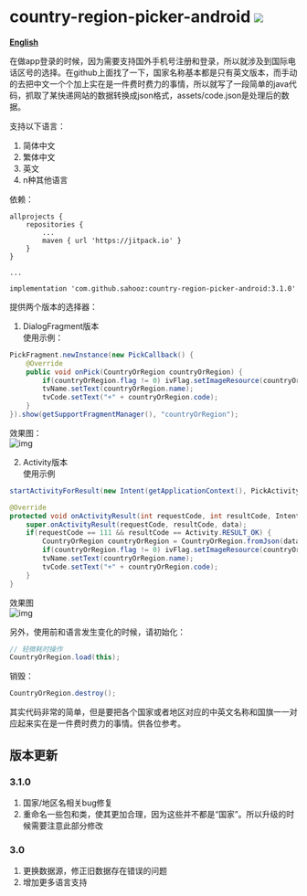 # country-region-picker-android [![](https://jitpack.io/v/sahooz/country-region-picker-android.svg)](https://jitpack.io/#sahooz/country-region-picker-android)

**[English](./README_EN.md)**

在做app登录的时候，因为需要支持国外手机号注册和登录，所以就涉及到国际电话区号的选择。在github上面找了一下，国家名称基本都是只有英文版本，而手动的去把中文一个个加上实在是一件费时费力的事情，所以就写了一段简单的java代码，抓取了某快递网站的数据转换成json格式，assets/code.json是处理后的数据。    

支持以下语言：  
1. 简体中文
2. 繁体中文
3. 英文  
4. n种其他语言

依赖：

```
allprojects {
    repositories {
        ...
        maven { url 'https://jitpack.io' }
    }
}

...

implementation 'com.github.sahooz:country-region-picker-android:3.1.0'
```

提供两个版本的选择器： 

1. DialogFragment版本    
使用示例： 
```java
PickFragment.newInstance(new PickCallback() {
    @Override
    public void onPick(CountryOrRegion countryOrRegion) {
        if(countryOrRegion.flag != 0) ivFlag.setImageResource(countryOrRegion.flag);
        tvName.setText(countryOrRegion.name);
        tvCode.setText("+" + countryOrRegion.code);
    }
}).show(getSupportFragmentManager(), "countryOrRegion");
```
效果图：  
![img](./imgs/dialogfragment.png)  

2. Activity版本  
使用示例  
```java
startActivityForResult(new Intent(getApplicationContext(), PickActivity.class), 111);

@Override
protected void onActivityResult(int requestCode, int resultCode, Intent data) {
    super.onActivityResult(requestCode, resultCode, data);
    if(requestCode == 111 && resultCode == Activity.RESULT_OK) {
        CountryOrRegion countryOrRegion = CountryOrRegion.fromJson(data.getStringExtra("countryOrRegion"));
        if(countryOrRegion.flag != 0) ivFlag.setImageResource(countryOrRegion.flag);
        tvName.setText(countryOrRegion.name);
        tvCode.setText("+" + countryOrRegion.code);
    }
}
```
效果图  
![img](./imgs/activity.png)     


另外，使用前和语言发生变化的时候，请初始化：
```java 
// 轻微耗时操作
CountryOrRegion.load(this);
```  

销毁： 
```java 
CountryOrRegion.destroy();
```

其实代码非常的简单，但是要把各个国家或者地区对应的中英文名称和国旗一一对应起来实在是一件费时费力的事情。供各位参考。

## 版本更新  

### 3.1.0

1. 国家/地区名相关bug修复
2. 重命名一些包和类，使其更加合理，因为这些并不都是“国家”。所以升级的时候需要注意此部分修改

### 3.0 

1. 更换数据源，修正旧数据存在错误的问题  
2. 增加更多语言支持